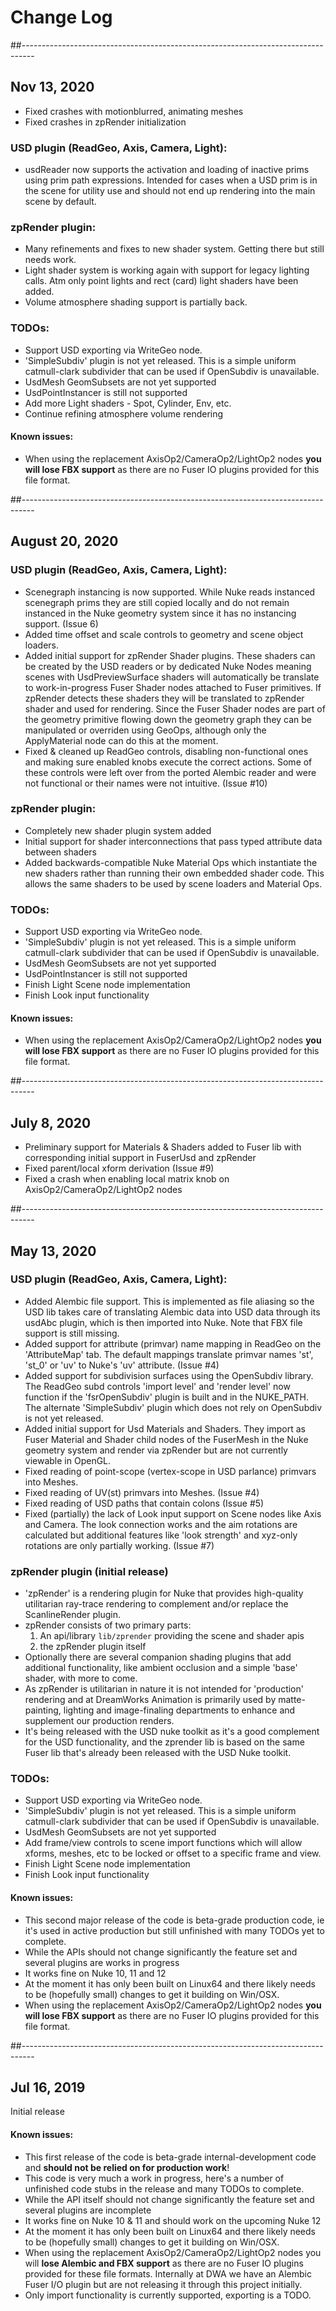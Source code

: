 # Change Log

##---------------------------------------------------------------------------------
## Nov 13, 2020

- Fixed crashes with motionblurred, animating meshes
- Fixed crashes in zpRender initialization

### USD plugin (ReadGeo, Axis, Camera, Light):
- usdReader now supports the activation and loading of inactive prims using prim path expressions. Intended for cases when a USD prim is in the scene for utility use and should not end up rendering into the main scene by default.

### zpRender plugin:
- Many refinements and fixes to new shader system. Getting there but still needs work.
- Light shader system is working again with support for legacy lighting calls. Atm only point lights and rect (card) light shaders have been added.
- Volume atmosphere shading support is partially back.


### TODOs:
- Support USD exporting via WriteGeo node.
- 'SimpleSubdiv' plugin is not yet released. This is a simple uniform catmull-clark subdivider that can be used if OpenSubdiv is unavailable.
- UsdMesh GeomSubsets are not yet supported
- UsdPointInstancer is still not supported
- Add more Light shaders - Spot, Cylinder, Env, etc.
- Continue refining atmosphere volume rendering


#### Known issues:
- When using the replacement AxisOp2/CameraOp2/LightOp2 nodes **you will lose FBX support** as there are no Fuser IO plugins provided for this file format.


##---------------------------------------------------------------------------------
## August 20, 2020

### USD plugin (ReadGeo, Axis, Camera, Light):
- Scenegraph instancing is now supported. While Nuke reads instanced scenegraph prims they are still copied locally and do not remain instanced in the Nuke geometry system since it has no instancing support. (Issue 6)
- Added time offset and scale controls to geometry and scene object loaders.
- Added initial support for zpRender Shader plugins. These shaders can be created by the USD readers or by dedicated Nuke Nodes meaning scenes with UsdPreviewSurface shaders will automatically be translate to work-in-progress Fuser Shader nodes attached to Fuser primitives. If zpRender detects these shaders they will be translated to zpRender shader and used for rendering. Since the Fuser Shader nodes are part of the geometry primitive flowing down the geometry graph they can be manipulated or overriden using GeoOps, although only the ApplyMaterial node can do this at the moment.
- Fixed & cleaned up ReadGeo controls, disabling non-functional ones and making sure enabled knobs execute the correct actions. Some of these controls were left over from the ported Alembic reader and were not functional or their names were not intuitive.  (Issue #10)

### zpRender plugin:
- Completely new shader plugin system added
- Initial support for shader interconnections that pass typed attribute data between shaders
- Added backwards-compatible Nuke Material Ops which instantiate the new shaders rather than running their own embedded shader code. This allows the same shaders to be used by scene loaders and Material Ops.


### TODOs:
- Support USD exporting via WriteGeo node.
- 'SimpleSubdiv' plugin is not yet released. This is a simple uniform catmull-clark subdivider that can be used if OpenSubdiv is unavailable.
- UsdMesh GeomSubsets are not yet supported
- UsdPointInstancer is still not supported
- Finish Light Scene node implementation
- Finish Look input functionality


#### Known issues:
- When using the replacement AxisOp2/CameraOp2/LightOp2 nodes **you will lose FBX support** as there are no Fuser IO plugins provided for this file format.

##---------------------------------------------------------------------------------
## July 8, 2020

- Preliminary support for Materials & Shaders added to Fuser lib with corresponding initial support in FuserUsd and zpRender
- Fixed parent/local xform derivation (Issue #9)
- Fixed a crash when enabling local matrix knob on AxisOp2/CameraOp2/LightOp2 nodes


##---------------------------------------------------------------------------------
## May 13, 2020

### USD plugin (ReadGeo, Axis, Camera, Light):
- Added Alembic file support. This is implemented as file aliasing so the USD lib takes care of translating Alembic data into USD data through its usdAbc plugin, which is then imported into Nuke. Note that FBX file support is still missing.
- Added support for attribute (primvar) name mapping in ReadGeo on the 'AttributeMap' tab. The default mappings translate primvar names 'st', 'st_0' or 'uv' to Nuke's 'uv' attribute. (Issue #4)
- Added support for subdivision surfaces using the OpenSubdiv library. The ReadGeo subd controls 'import level' and 'render level' now function if the 'fsrOpenSubdiv' plugin is built and in the NUKE_PATH. The alternate 'SimpleSubdiv' plugin which does not rely on OpenSubdiv is not yet released.
- Added initial support for Usd Materials and Shaders. They import as Fuser Material and Shader child nodes of the FuserMesh in the Nuke geometry system and render via zpRender but are not currently viewable in OpenGL.
- Fixed reading of point-scope (vertex-scope in USD parlance) primvars into Meshes.
- Fixed reading of UV(st) primvars into Meshes. (Issue #4)
- Fixed reading of USD paths that contain colons (Issue #5)
- Fixed (partially) the lack of Look input support on Scene nodes like Axis and Camera. The look connection works and the aim rotations are calculated but additional features like 'look strength' and xyz-only rotations are only partially working. (Issue #7)

### zpRender plugin (initial release)
- 'zpRender' is a rendering plugin for Nuke that provides high-quality utilitarian ray-trace rendering to complement and/or replace the ScanlineRender plugin.
- zpRender consists of two primary parts:
    1. An api/library `lib/zprender` providing the scene and shader apis
    2. the zpRender plugin itself
- Optionally there are several companion shading plugins that add additional functionality, like ambient occlusion and a simple 'base' shader, with more to come.
- As zpRender is utilitarian in nature it is not intended for 'production' rendering and at DreamWorks Animation is primarily used by matte-painting, lighting and image-finaling departments to enhance and supplement our production renders.
- It's being released with the USD nuke toolkit as it's a good complement for the USD functionality, and the zprender lib is based on the same Fuser lib that's already been released with the USD Nuke toolkit.

### TODOs:
- Support USD exporting via WriteGeo node.
- 'SimpleSubdiv' plugin is not yet released. This is a simple uniform catmull-clark subdivider that can be used if OpenSubdiv is unavailable.
- UsdMesh GeomSubsets are not yet supported
- Add frame/view controls to scene import functions which will allow xforms, meshes, etc to be locked or offset to a specific frame and view.
- Finish Light Scene node implementation
- Finish Look input functionality


#### Known issues:
- This second major release of the code is beta-grade production code, ie it's used in active production but still unfinished with many TODOs yet to complete.
- While the APIs should not change significantly the feature set and several plugins are works in progress
- It works fine on Nuke 10, 11 and 12
- At the moment it has only been built on Linux64 and there likely needs to be (hopefully small) changes to get it building on Win/OSX.
- When using the replacement AxisOp2/CameraOp2/LightOp2 nodes **you will lose FBX support** as there are no Fuser IO plugins provided for this file format.


##---------------------------------------------------------------------------------
## Jul 16, 2019

Initial release

#### Known issues:
- This first release of the code is beta-grade internal-development code and **should not be relied on for production work**!
- This code is very much a work in progress, here's a number of unfinished code stubs in the release and many TODOs to complete.
- While the API itself should not change significantly the feature set and several plugins are incomplete
- It works fine on Nuke 10 & 11 and should work on the upcoming Nuke 12
- At the moment it has only been built on Linux64 and there likely needs to be (hopefully small) changes to get it building on Win/OSX.
- When using the replacement AxisOp2/CameraOp2/LightOp2 nodes you will **lose Alembic and FBX support** as there are no Fuser IO plugins provided for these file formats. Internally at DWA we have an Alembic Fuser I/O plugin but are not releasing it through this project initially.
- Only import functionality is currently supported, exporting is a TODO.
